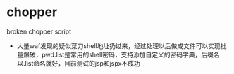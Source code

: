 # chopper
broken chopper script
- 大量waf发现的疑似菜刀shell地址扔过来，经过处理以后做成文件可以实现批量爆破，pwd.list是常用的shell密码，支持添加自定义的密码字典，后缀名以.list命名就好，目前测试的jsp和jspx不成功
